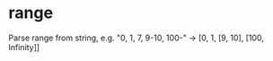 range
=====

Parse range from string, e.g. "0, 1, 7, 9-10, 100-" -> [0, 1, [9, 10], [100, Infinity]]
